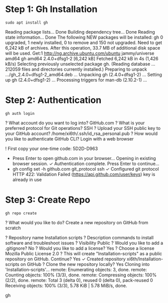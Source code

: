 # Step 1: Gh Installation

```
sudo apt install gh

```

Reading package lists... Done
Building dependency tree... Done
Reading state information... Done
The following NEW packages will be installed:
  gh
0 upgraded, 1 newly installed, 0 to remove and 150 not upgraded.
Need to get 6,242 kB of archives.
After this operation, 33.7 MB of additional disk space will be used.
Get:1 http://ng.archive.ubuntu.com/ubuntu jammy/universe amd64 gh amd64 2.4.0+dfsg1-2 [6,242 kB]
Fetched 6,242 kB in 4s (1,426 kB/s)
Selecting previously unselected package gh.
(Reading database ... 212059 files and directories currently installed.)
Preparing to unpack .../gh_2.4.0+dfsg1-2_amd64.deb ...
Unpacking gh (2.4.0+dfsg1-2) ...
Setting up gh (2.4.0+dfsg1-2) ...
Processing triggers for man-db (2.10.2-1) ...

# Step 2: Authentication

```
gh auth login
```

? What account do you want to log into? GitHub.com
? What is your preferred protocol for Git operations? SSH
? Upload your SSH public key to your GitHub account? /home/xi6th/.ssh/id_rsa_personal.pub
? How would you like to authenticate GitHub CLI? Login with a web browser

! First copy your one-time code: 5D2D-D963

- Press Enter to open github.com in your browser...
  Opening in existing browser session.
  ✓ Authentication complete. Press Enter to continue...
- gh config set -h github.com git_protocol ssh
  ✓ Configured git protocol
  HTTP 422: Validation Failed (https://api.github.com/user/keys)
  key is already in use

# Step 3: Create Repo

```
gh repo create

```

? What would you like to do? Create a new repository on GitHub from scratch


? Repository name Installation scripts
? Description commands to install software and troubleshoot issues
? Visibility Public
? Would you like to add a .gitignore? No
? Would you like to add a license? Yes
? Choose a license Mozilla Public License 2.0
? This will create "Installation-scripts" as a public repository on GitHub. Continue? Yes
✓ Created repository xi6th/Installation-scripts on GitHub
? Clone the new repository locally? Yes
Cloning into 'Installation-scripts'...
remote: Enumerating objects: 3, done.
remote: Counting objects: 100% (3/3), done.
remote: Compressing objects: 100% (2/2), done.
remote: Total 3 (delta 0), reused 0 (delta 0), pack-reused 0
Receiving objects: 100% (3/3), 5.78 KiB | 5.78 MiB/s, done.

gh
